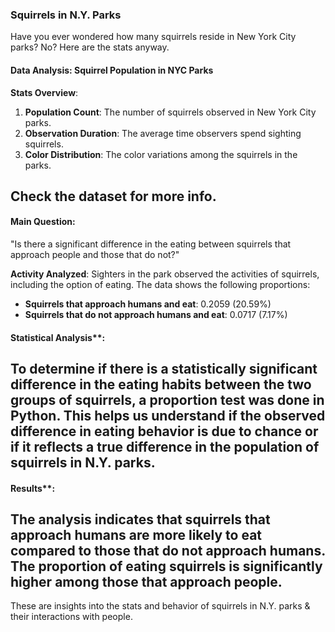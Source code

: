 ### Squirrels in N.Y. Parks

Have you ever wondered how many squirrels reside in New York City parks? No? Here are the stats anyway.

#### Data Analysis: Squirrel Population in NYC Parks

**Stats Overview**:
1. **Population Count**: The number of squirrels observed in New York City parks.
2. **Observation Duration**: The average time observers spend sighting squirrels.
3. **Color Distribution**: The color variations among the squirrels in the parks.

Check the dataset for more info.
-----------
#### Main Question:

"Is there a significant difference in the eating between squirrels that approach people and those that do not?"

**Activity Analyzed**:
Sighters in the park observed the activities of squirrels, including the option of eating. The data shows the following proportions:
- **Squirrels that approach humans and eat**: 0.2059 (20.59%)
- **Squirrels that do not approach humans and eat**: 0.0717 (7.17%)

#### Statistical Analysis**:
To determine if there is a statistically significant difference in the eating habits between the two groups of squirrels, a proportion test was done in Python. This helps us understand if the observed difference in eating behavior is due to chance or if it reflects a true difference in the population of squirrels in N.Y. parks.
-------------
#### Results**:
The analysis indicates that squirrels that approach humans are more likely to eat compared to those that do not approach humans. The proportion of eating squirrels is significantly higher among those that approach people.
------------
These are insights into the stats and behavior of squirrels in N.Y. parks & their interactions with people. 
